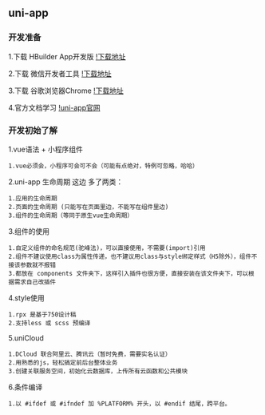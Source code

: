 ## uni-app

### 开发准备

1.下载 HBuilder App开发版 [!下载地址](https://www.dcloud.io/hbuilderx.html)

2.下载 微信开发者工具 [!下载地址](https://developers.weixin.qq.com/miniprogram/dev/devtools/download.html)

3.下载 谷歌浏览器Chrome [!下载地址](https://www.google.cn/chrome/)

4.官方文档学习 [!uni-app官网](https://uniapp.dcloud.io/)

### 开发初始了解

1.vue语法 + 小程序组件
	
	1.vue必须会，小程序可会可不会（可能有点绝对，特例可忽略，哈哈）
	
2.uni-app 生命周期 这边 多了两类：
	
	1.应用的生命周期
	2.页面的生命周期 (只能写在页面里边，不能写在组件里边)
	3.组件的生命周期（等同于原生vue生命周期）
	
3.组件的使用
	
	1.自定义组件的命名规范(驼峰法)，可以直接使用，不需要(import)引用
	2.组件不建议使用class为属性传递，也不建议用class与style绑定样式（H5除外），组件不接该参数就不报错
	3.都放在 components 文件夹下，这样引入插件也很方便，直接安装在该文件夹下，可以根据需求自己改插件
	
4.style使用
	
	1.rpx 是基于750设计稿
	2.支持less 或 scss 预编译
	
5.uniCloud 
	
	1.DCloud 联合阿里云、腾讯云（暂时免费，需要实名认证）
	2.用熟悉的js，轻松搞定前后台整体业务
	3.创建关联服务空间，初始化云数据库，上传所有云函数和公共模块
	
6.条件编译

	1.以 #ifdef 或 #ifndef 加 %PLATFORM% 开头，以 #endif 结尾，跨平台。
	